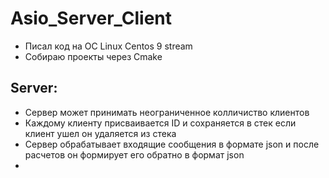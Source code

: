 # Asio_Server_Client

* Писал код на ОС Linux Centos 9 stream
* Собираю проекты через Cmake 

## Server:
* Сервер может принимать неограниченное колличиство клиентов 
* Каждому клиенту присваивается ID и сохраняется в стек если клиент ушел он удаляется из стека 
* Сервер обрабатывает входящие сообщения в формате json и после расчетов он формирует его обратно в формат json 
* 
  
